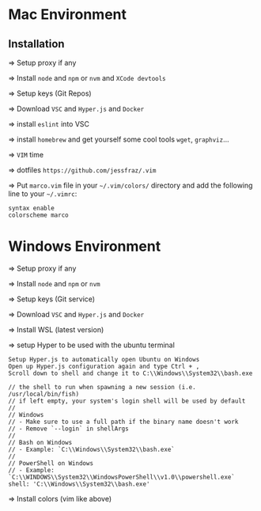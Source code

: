 # Mac Environment

## Installation

=> Setup proxy if any

=> Install `node` and `npm` or `nvm` and `XCode devtools`

=> Setup keys (Git Repos)

=> Download `VSC` and `Hyper.js` and `Docker`

=> install `eslint` into VSC

=> install `homebrew` and get yourself some cool tools `wget`, `graphviz`...

=> `VIM` time

=> dotfiles `https://github.com/jessfraz/.vim`

=> Put `marco.vim` file in your `~/.vim/colors/` directory and add the following line to your `~/.vimrc`:

    syntax enable
    colorscheme marco

# Windows Environment

=> Setup proxy if any

=> Install `node` and `npm` or `nvm`

=> Setup keys (Git service)

=> Download `VSC` and `Hyper.js` and `Docker`

=> Install WSL (latest version)

=> setup Hyper to be used with the ubuntu terminal

    Setup Hyper.js to automatically open Ubuntu on Windows
    Open up Hyper.js configuration again and type Ctrl + ,
    Scroll down to shell and change it to C:\\Windows\\System32\\bash.exe
    
    // the shell to run when spawning a new session (i.e. /usr/local/bin/fish)
    // if left empty, your system's login shell will be used by default
    //
    // Windows
    // - Make sure to use a full path if the binary name doesn't work
    // - Remove `--login` in shellArgs
    //
    // Bash on Windows
    // - Example: `C:\\Windows\\System32\\bash.exe`
    //
    // PowerShell on Windows
    // - Example: `C:\\WINDOWS\\System32\\WindowsPowerShell\\v1.0\\powershell.exe`
    shell: 'C:\\Windows\\System32\\bash.exe'

=> Install colors (vim like above)

